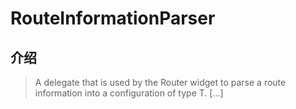 # RouteInformationParser

## 介绍

> A delegate that is used by the Router widget to parse a route information into a configuration of type T. [...]
